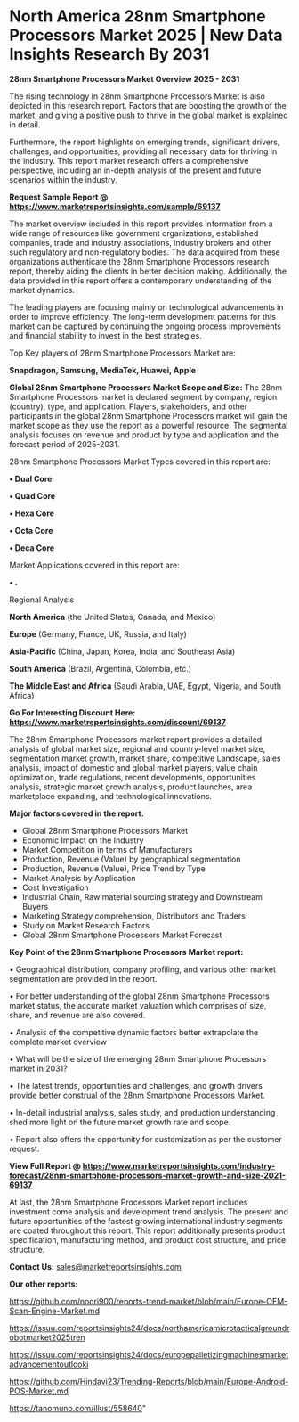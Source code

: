 # North America 28nm Smartphone Processors Market 2025 | New Data Insights Research By 2031

<Strong> 28nm Smartphone Processors Market Overview 2025 - 2031</strong>

The rising technology in 28nm Smartphone Processors Market is also depicted in this research report. Factors that are boosting the growth of the market, and giving a positive push to thrive in the global market is explained in detail.

Furthermore, the report highlights on emerging trends, significant drivers, challenges, and opportunities, providing all necessary data for thriving in the industry. This report market research offers a comprehensive perspective, including an in-depth analysis of the present and future scenarios within the industry.

<strong>Request Sample Report @ <a href=https://www.marketreportsinsights.com/sample/69137>https://www.marketreportsinsights.com/sample/69137</a></strong>

The market overview included in this report provides information from a wide range of resources like government organizations, established companies, trade and industry associations, industry brokers and other such regulatory and non-regulatory bodies. The data acquired from these organizations authenticate the 28nm Smartphone Processors research report, thereby aiding the clients in better decision making. Additionally, the data provided in this report offers a contemporary understanding of the market dynamics.

The leading players are focusing mainly on technological advancements in order to improve efficiency. The long-term development patterns for this market can be captured by continuing the ongoing process improvements and financial stability to invest in the best strategies.

Top Key players of 28nm Smartphone Processors Market are:

<strong>Snapdragon, Samsung, MediaTek, Huawei, Apple</strong>

<strong><b>Global 28nm Smartphone Processors Market Scope and Size:</b></strong>
The 28nm Smartphone Processors market is declared segment by company, region (country), type, and application. Players, stakeholders, and other participants in the global 28nm Smartphone Processors market will gain the market scope as they use the report as a powerful resource. The segmental analysis focuses on revenue and product by type and application and the forecast period of 2025-2031.

28nm Smartphone Processors Market Types covered in this report are:

<strong>• Dual Core

• Quad Core

• Hexa Core

• Octa Core

• Deca Core</strong>

Market Applications covered in this report are:

<strong>• .</strong> 

Regional Analysis

<strong>North America</strong> (the United States, Canada, and Mexico)

<strong>Europe</strong> (Germany, France, UK, Russia, and Italy)

<strong>Asia-Pacific</strong> (China, Japan, Korea, India, and Southeast Asia)

<strong>South America</strong> (Brazil, Argentina, Colombia, etc.)

<strong>The Middle East and Africa</strong> (Saudi Arabia, UAE, Egypt, Nigeria, and South Africa)

<strong>Go For Interesting Discount Here: <a href=https://www.marketreportsinsights.com/discount/69137>https://www.marketreportsinsights.com/discount/69137</a></strong>

The 28nm Smartphone Processors market report provides a detailed analysis of global market size, regional and country-level market size, segmentation market growth, market share, competitive Landscape, sales analysis, impact of domestic and global market players, value chain optimization, trade regulations, recent developments, opportunities analysis, strategic market growth analysis, product launches, area marketplace expanding, and technological innovations.

<strong><b>Major factors covered in the report:</b></strong>
<ul>
  <li>Global 28nm Smartphone Processors Market </li>
  <li>Economic Impact on the Industry</li>
  <li>Market Competition in terms of Manufacturers</li>
  <li>Production, Revenue (Value) by geographical segmentation</li>
  <li>Production, Revenue (Value), Price Trend by Type</li>
  <li>Market Analysis by Application</li>
  <li>Cost Investigation</li>
  <li>Industrial Chain, Raw material sourcing strategy and Downstream Buyers</li>
  <li>Marketing Strategy comprehension, Distributors and Traders</li>
  <li>Study on Market Research Factors</li>
  <li>Global 28nm Smartphone Processors Market Forecast</li>
</ul>

<strong><b>Key Point of the 28nm Smartphone Processors Market report:</b></strong>

• Geographical distribution, company profiling, and various other market segmentation are provided in the report.

• For better understanding of the global 28nm Smartphone Processors market status, the accurate market valuation which comprises of size, share, and revenue are also covered.

• Analysis of the competitive dynamic factors better extrapolate the complete market overview

• What will be the size of the emerging 28nm Smartphone Processors market in 2031?

• The latest trends, opportunities and challenges, and growth drivers provide better construal of the 28nm Smartphone Processors Market.

• In-detail industrial analysis, sales study, and production understanding shed more light on the future market growth rate and scope.

• Report also offers the opportunity for customization as per the customer request.

<strong><b>View Full Report @ <a href=https://www.marketreportsinsights.com/industry-forecast/28nm-smartphone-processors-market-growth-and-size-2021-69137>https://www.marketreportsinsights.com/industry-forecast/28nm-smartphone-processors-market-growth-and-size-2021-69137</a></b></strong>


At last, the 28nm Smartphone Processors Market report includes investment come analysis and development trend analysis. The present and future opportunities of the fastest growing international industry segments are coated throughout this report. This report additionally presents product specification, manufacturing method, and product cost structure, and price structure.

<strong>Contact Us:</strong>
sales@marketreportsinsights.com

<strong>Our other reports:</strong>

<a href=https://github.com/noori900/reports-trend-market/blob/main/Europe-OEM-Scan-Engine-Market.md>https://github.com/noori900/reports-trend-market/blob/main/Europe-OEM-Scan-Engine-Market.md</a>

<a href=https://issuu.com/reportsinsights24/docs/northamericamicrotacticalgroundrobotmarket2025tren>https://issuu.com/reportsinsights24/docs/northamericamicrotacticalgroundrobotmarket2025tren</a>

<a href=https://issuu.com/reportsinsights24/docs/europepalletizingmachinesmarketadvancementoutlooki>https://issuu.com/reportsinsights24/docs/europepalletizingmachinesmarketadvancementoutlooki</a>

<a href=https://github.com/Hindavi23/Trending-Reports/blob/main/Europe-Android-POS-Market.md>https://github.com/Hindavi23/Trending-Reports/blob/main/Europe-Android-POS-Market.md</a>

<a href=https://tanomuno.com/illust/558640>https://tanomuno.com/illust/558640</a>"
